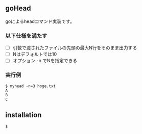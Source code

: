 ## goHead
goによるheadコマンド実装です。

### 以下仕様を満たす

- [ ] 引数で渡されたファイルの先頭の最大N行をそのまま出力する
- [ ] Nはデフォルトでは10
- [ ] オプション -n でNを指定できる

### 実行例
```
$ myhead -n=3 hoge.txt
A
B
C
```

## installation

```
$ 
```
